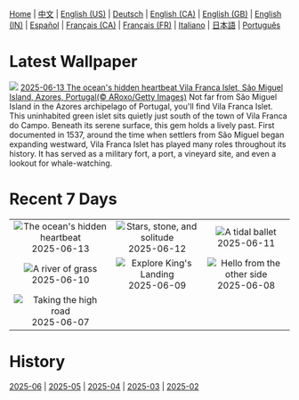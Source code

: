 [Home](../README.md) | [中文](zh-CN.md) | [English (US)](en-US.md) | [Deutsch](de-DE.md) | [English (CA)](en-CA.md) | [English (GB)](en-GB.md) | [English (IN)](en-IN.md) | [Español](es-ES.md) | [Français (CA)](fr-CA.md) | [Français (FR)](fr-FR.md) | [Italiano](it-IT.md) | [日本語](ja-JP.md) | [Português](pt-BR.md)

# Latest Wallpaper
![](https://www.bing.com/th?id=OHR.SanMiguelAzores_EN-US2785372768_UHD.jpg)
[2025-06-13 The ocean's hidden heartbeat Vila Franca Islet, São Miguel Island, Azores, Portugal(© ARoxo/Getty Images)](https://www.bing.com/th?id=OHR.SanMiguelAzores_EN-US2785372768_UHD.jpg)
Not far from São Miguel Island in the Azores archipelago of Portugal, you'll find Vila Franca Islet. This uninhabited green islet sits quietly just south of the town of Vila Franca do Campo. Beneath its serene surface, this gem holds a lively past. First documented in 1537, around the time when settlers from São Miguel began expanding westward, Vila Franca Islet has played many roles throughout its history. It has served as a military fort, a port, a vineyard site, and even a lookout for whale-watching.

# Recent 7 Days
|  |  |  |
|:---:|:---:|:---:|
| ![](https://www.bing.com/th?id=OHR.SanMiguelAzores_EN-US2785372768_400x240.jpg "The ocean's hidden heartbeat") 2025-06-13 | ![](https://www.bing.com/th?id=OHR.BigBendChisos_EN-US9433220487_400x240.jpg "Stars, stone, and solitude") 2025-06-12 | ![](https://www.bing.com/th?id=OHR.FlamingosNamibia_EN-US9397449472_400x240.jpg "A tidal ballet") 2025-06-11 |
| ![](https://www.bing.com/th?id=OHR.AerialEverglades_EN-US9045585896_400x240.jpg "A river of grass") 2025-06-10 | ![](https://www.bing.com/th?id=OHR.DubrovnikTwilight_EN-US9005720216_400x240.jpg "Explore King's Landing") 2025-06-09 | ![](https://www.bing.com/th?id=OHR.StellarSeaLions_EN-US8941740506_400x240.jpg "Hello from the other side") 2025-06-08 |
| ![](https://www.bing.com/th?id=OHR.PacificCrestTrail_EN-US8903844619_400x240.jpg "Taking the high road") 2025-06-07 |  |  |

# History
[2025-06](../archives/wallpaper/en-US/w_2025_06.md) | [2025-05](../archives/wallpaper/en-US/w_2025_05.md) | [2025-04](../archives/wallpaper/en-US/w_2025_04.md) | [2025-03](../archives/wallpaper/en-US/w_2025_03.md) | [2025-02](../archives/wallpaper/en-US/w_2025_02.md)
